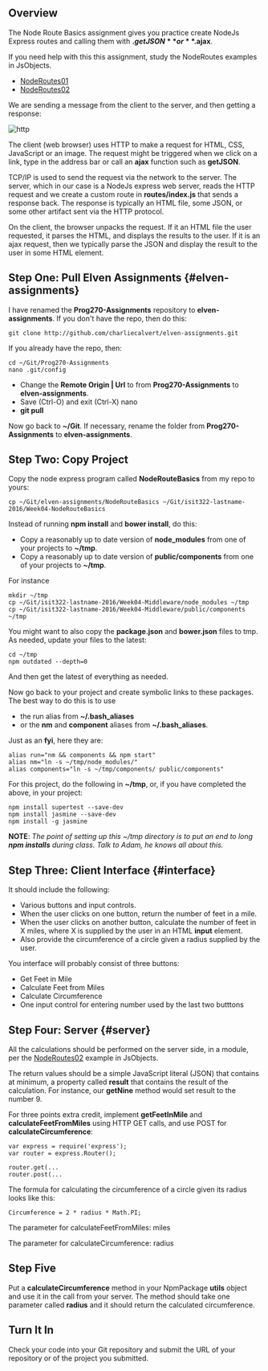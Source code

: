 ## Overview

The Node Route Basics assignment gives you practice create NodeJs Express routes and calling them with **$.getJSON** or **$.ajax**.

If you need help with this this assignment, study the NodeRoutes
examples in JsObjects.

- [NodeRoutes01](https://github.com/charliecalvert/JsObjects/tree/master/JavaScript/NodeCode/NodeRoutes01)
- [NodeRoutes02](https://github.com/charliecalvert/JsObjects/tree/master/JavaScript/NodeCode/NodeRoutes02)

We are sending a message from the client to the server, and then getting a response:

![http](https://s3.amazonaws.com/bucket01.elvenware.com/images/http.png)

The client (web browser) uses HTTP to make a request for HTML, CSS, JavaScript or an image. The request might be triggered when we click on a link, type in the address bar or call an **ajax** function such as **getJSON**.

TCP/IP is used to send the request via the network to the server. The server, which in our case is a NodeJs express web server, reads the HTTP request and we create a custom route in **routes/index.js** that sends a response back. The response is typically an HTML file, some JSON, or some other artifact sent via the HTTP protocol.

On the client, the browser unpacks the request. If it an HTML file the user requested, it parses the HTML, and displays the results to the user. If it is an ajax request, then we typically parse the JSON and display the result to the user in some HTML element.

## Step One: Pull Elven Assignments {#elven-assignments}

I have renamed the **Prog270-Assignments** repository to **elven-assignments**. If you don't have the repo, then do this:

```
git clone http://github.com/charliecalvert/elven-assignments.git
```

If you already have the repo, then:

```
cd ~/Git/Prog270-Assignments
nano .git/config
```

- Change the **Remote Origin | Url** to from **Prog270-Assignments** to **elven-assignments**.
- Save (Ctrl-O) and exit (Ctrl-X) nano
- **git pull**

Now go back to **~/Git**. If necessary, rename the folder from **Prog270-Assignments** to **elven-assignments**.

## Step Two: Copy Project

Copy the node express program called **NodeRouteBasics** from my repo to yours:

```
cp ~/Git/elven-assignments/NodeRouteBasics ~/Git/isit322-lastname-2016/Week04-NodeRouteBasics
```

Instead of running **npm install** and **bower install**, do this:

- Copy a reasonably up to date version of **node_modules** from one of your projects to **~/tmp**.
- Copy a reasonably up to date version of **public/components** from one of your projects to **~/tmp**.

For instance

```
mkdir ~/tmp
cp ~/Git/isit322-lastname-2016/Week04-Middleware/node_modules ~/tmp
cp ~/Git/isit322-lastname-2016/Week04-Middleware/public/components ~/tmp
```

You might want to also copy the **package.json** and **bower.json** files to tmp. As needed, update your files to the latest:

```
cd ~/tmp
npm outdated --depth=0
```

And then get the latest of everything as needed.

Now go back to your project and create symbolic links to these packages. The best way to do this is to use

- the run alias from **~/.bash_aliases**
- or the **nm** and **component** aliases from **~/.bash_aliases**.

Just as an **fyi**, here they are:

```
alias run="nm && components && npm start"
alias nm="ln -s ~/tmp/node_modules/"
alias components="ln -s ~/tmp/components/ public/components"
```

For this project, do the following in **~/tmp**, or, if you have completed the above, in your project:

```
npm install supertest --save-dev
npm install jasmine --save-dev
npm install -g jasmine
```

**NOTE**: *The point of setting up this ~/tmp directory is to put an end to long **npm installs** during class. Talk to Adam, he knows all about this.*

## Step Three: Client Interface {#interface}

It should include the following:

- Various buttons and input controls.
- When the user clicks on one button, return the number of feet in a mile.
- When the user clicks on another button, calculate the number of feet
in X miles, where X is supplied by the user in an HTML **input** element.
- Also provide the circumference of a circle given a radius supplied
by the user.

You interface will probably consist of three buttons:

- Get Feet in Mile
- Calculate Feet from Miles
- Calculate Circumference
- One input control for entering number used by the last two butttons  


## Step Four: Server {#server}

All the calculations should be performed on the server side, in a
module, per the [NodeRoutes02](https://github.com/charliecalvert/JsObjects/tree/master/JavaScript/NodeCode/NodeRoutes02/Library)
example in JsObjects.

The return values should be a simple JavaScript literal (JSON) that contains at minimum, a property called **result** that contains the result of the calculation. For instance, our **getNine** method would set result to the number 9.

For three points extra credit, implement **getFeetInMile** and
**calculateFeetFromMiles** using HTTP GET calls, and use POST for
**calculateCircumference**:

	var express = require('express');
    var router = express.Router();

	router.get(...
	router.post(...

The formula for calculating the circumference of a circle given its
radius looks like this:

	Circumference = 2 * radius * Math.PI;

The parameter for calculateFeetFromMiles: miles

The parameter for calculateCircumference: radius

## Step Five

Put a **calculateCircumference** method in your NpmPackage **utils** object
and use it in the call from your server. The method should take one parameter
called **radius** and it should return the calculated circumference.

## Turn It In

Check your code into your Git repository and submit the URL of your
repository or of the project you submitted.
